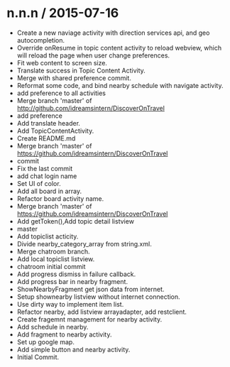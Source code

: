 
n.n.n / 2015-07-16 
==================

 * Create a new naviage activity with direction services api, and geo autocompletion.
 * Override onResume in topic content activity to reload webview, which will reload the page when user change preferences.
 * Fit web content to screen size.
 * Translate success in Topic Content Activity.
 * Merge with shared preference commit.
 * Reformat some code, and bind nearby schedule with navigate activity.
 * add preference to all activities
 * Merge branch 'master' of http://github.com/idreamsintern/DiscoverOnTravel
 * add preference
 * Add translate header.
 * Add TopicContentActivity.
 * Create README.md
 * Merge branch 'master' of https://github.com/idreamsintern/DiscoverOnTravel
 * commit
 * Fix the last commit
 * add chat login name
 * Set UI of color.
 * Add all board in array.
 * Refactor board activity name.
 * Merge branch 'master' of https://github.com/idreamsintern/DiscoverOnTravel
 * Add getToken(),Add topic detail listview
 * master
 * Add topiclist acticity.
 * Divide nearby_category_array from string.xml.
 * Merge chatroom branch.
 * Add local topiclist listview.
 * chatroom initial commit
 * Add progress dismiss in failure callback.
 * Add progress bar in nearby fragment.
 * ShowNearbyFragment get json data from internet.
 * Setup shownearby listview without internet connection.
 * Use dirty way to implement item list.
 * Refactor nearby, add listview arrayadapter, add restclient.
 * Create fragemnt management for nearby activity.
 * Add schedule in nearby.
 * Add fragment to nearby activity.
 * Set up google map.
 * Add simple button and nearby activity.
 * Initial Commit.
